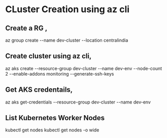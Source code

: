 # CLuster Creation using az cli
## Create a RG ,
az group create --name dev-cluster --location centralindia
## Create cluster using az cli,
az aks create 
 --resource-group dev-cluster 
  --name dev-env 
  --node-count 2 
  --enable-addons monitoring 
 --generate-ssh-keys
 ## Get AKS credentails,
az aks get-credentials --resource-group dev-cluster --name dev-env

## List Kubernetes Worker Nodes
kubectl get nodes 
kubectl get nodes -o wide

